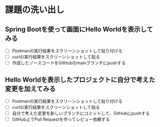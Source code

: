 # 課題の洗い出し
## Spring Bootを使って画面にHello Worldを表示してみる  
- [ ] Postmanの実行結果をスクリーンショットして貼り付ける
- [ ] curlの実行結果をスクリーンショットして貼る
- [ ] 作成したソースコードをGitHubのmainブランチにpushする

## Hello Worldを表示したプロジェクトに自分で考えた変更を加えてみる  
- [ ] Postmanの実行結果をスクリーンショットして貼り付ける
- [ ] curlの実行結果をスクリーンショットして貼る
- [ ] 自分で考えた変更を新しいブランチにコミットして、GitHubにpushする  
- [ ] GitHub上でPull Requestを作ってレビュー依頼する  　　
